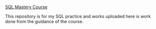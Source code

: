 [SQL Mastery Course](https://www.udemy.com/course/sql-mysql-for-data-analytics-and-business-intelligence/)

This repository is for my SQL practice and works uploaded here is work done from the guidance of the course.
